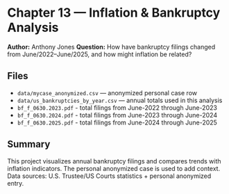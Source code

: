 # Chapter 13 — Inflation & Bankruptcy Analysis

**Author:** Anthony Jones 
**Question:** How have bankruptcy filings changed from June/2022–June/2025, and how might inflation be related?

## Files
- `data/mycase_anonymized.csv` — anonymized personal case row
- `data/us_bankruptcies_by_year.csv` — annual totals used in this analysis
- `bf_f_0630.2023.pdf` - total filings from June-2022 through June-2023
- `bf_f_0630.2024.pdf` -  total filings from June-2023 through June-2024
- `bf_f_0630.2025.pdf` -  total filings from June-2024 through June-2025

## Summary
This project visualizes annual bankruptcy filings and compares trends with inflation indicators. The personal anonymized case is used to add context. Data sources: U.S. Trustee/US Courts statistics + personal anonymized entry.




